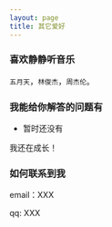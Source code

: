 ```yaml
---
layout: page
title: 其它爱好
---
```


<!-- 博客源码在 <a target="_blank" href='https://github.com/leopardpan/leopardpan.github.io/'>Github</a> 上，你的 Star 是我更新的动力，谢谢~


遇到问题请先自行排查，可以直接在[Issues](https://github.com/leopardpan/leopardpan.github.io/issues)里面提问，不过回复的可能不及时。

目前我已经给很多小伙伴做过单独的技术支持了，现在设置 `付费支持功能`  -->

<h3> 喜欢静静听音乐 </h3>

`五月天`，`林俊杰`，`周杰伦`。

<h3> 我能给你解答的问题有 </h3>

* 暂时还没有

我还在成长！

<h3> 如何联系到我 </h3>

<p> 
email：XXX       
<p> 
qq: XXX     
<p> 

<!-- {% include comments.html %} -->

